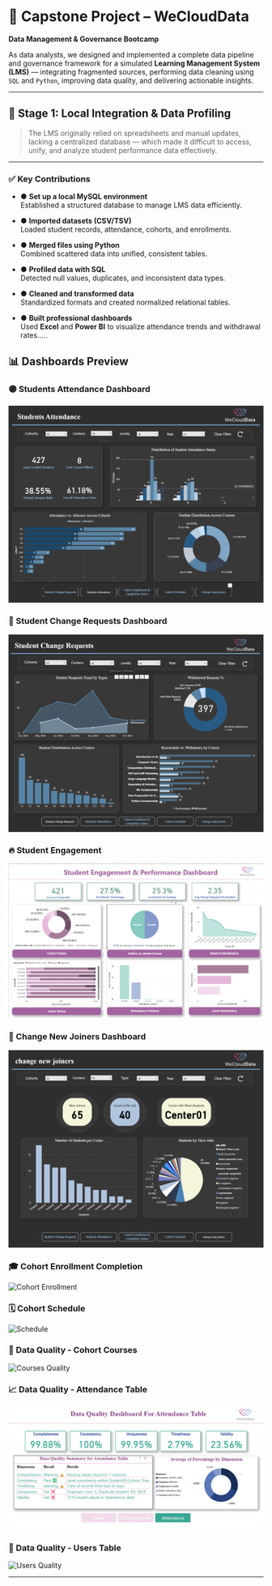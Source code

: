 # 📘 Capstone Project – WeCloudData  
**Data Management & Governance Bootcamp**

As data analysts, we designed and implemented a complete data pipeline and governance framework for a simulated **Learning Management System (LMS)** — integrating fragmented sources, performing data cleaning using `SQL` and `Python`, improving data quality, and delivering actionable insights.

---

## 🔷 Stage 1: Local Integration & Data Profiling

> The LMS originally relied on spreadsheets and manual updates, lacking a centralized database — which made it difficult to access, unify, and analyze student performance data effectively.

---

### ✅ Key Contributions

- ● **Set up a local MySQL environment**  
  Established a structured database to manage LMS data efficiently.

- ● **Imported datasets (CSV/TSV)**  
  Loaded student records, attendance, cohorts, and enrollments.

- ● **Merged files using Python**  
  Combined scattered data into unified, consistent tables.

- ● **Profiled data with SQL**  
  Detected null values, duplicates, and inconsistent data types.

- ● **Cleaned and transformed data**  
  Standardized formats and created normalized relational tables.

- ● **Built professional dashboards**  
  Used **Excel** and **Power BI** to visualize attendance trends and withdrawal rates.....
## 📊 Dashboards Preview

### 🟣 Students Attendance Dashboard
![Attendance](Dashboard/Students_Attendance_Dashboard.PNG)

### 🔄 Student Change Requests Dashboard
![Change Requests](Dashboard/Student_Change_Requests_Dashboard.PNG)

### 🔥 Student Engagement
![Engagement](Dashboard/Student_Engagement.PNG)

### 🧾 Change New Joiners Dashboard
![New Joiners](Dashboard/change_new_joiners_Dashboard.PNG)

### 🎓 Cohort Enrollment Completion
![Cohort Enrollment](Dashboard/Cohort_Enrollment_Completion_Status_Dashboard.PNG)

### 🗓️ Cohort Schedule
![Schedule](Dashboard/Cohort_Schedule_Dashboard.PNG)

### 🧪 Data Quality - Cohort Courses
![Courses Quality](Dashboard/Data_Quality_Dashboard_Cohort_Courses_Table.PNG)

### 📈 Data Quality - Attendance Table
![Attendance Quality](Dashboard/Data_Quality_Dashboard_For_Attendance_Table.PNG)

### 👤 Data Quality - Users Table
![Users Quality](Dashboard/Data_Quality_Dashboard_Users_Table.PNG)


---
